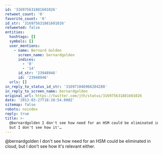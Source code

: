 ```yaml
---
id: '316975631881601026'
retweet_count: '0'
favorite_count: '0'
id_str: '316975631881601026'
retweeted: false
entities:
  hashtags: []
  symbols: []
  user_mentions:
    - name: Bernard Golden
      screen_name: bernardgolden
      indices:
        - '0'
        - '14'
      id_str: '23948946'
      id: '23948946'
  urls: []
in_reply_to_status_id_str: '316971046966284288'
in_reply_to_screen_name: bernardgolden
original_url: https://twitter.com/jth/status/316975631881601026
date: '2013-03-27T18:10:54.000Z'
sitemap: false
robots: noindex
reply: true
title: >-
  @bernardgolden I don't see how need for an HSM could be eliminated in cloud,
  but I don't see how it'…
---
```


@bernardgolden I don't see how need for an HSM could be eliminated in cloud, but I don't see how it's relevant either.